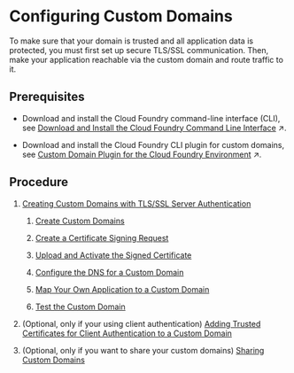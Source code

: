 <!-- loio1c6c729595f144d9a0bec1b4e2ef1299 -->

# Configuring Custom Domains

To make sure that your domain is trusted and all application data is protected, you must first set up secure TLS/SSL communication. Then, make your application reachable via the custom domain and route traffic to it.



<a name="loio1c6c729595f144d9a0bec1b4e2ef1299__prereq_m3d_kdm_3gb"/>

## Prerequisites

-   Download and install the Cloud Foundry command-line interface \(CLI\), see [Download and Install the Cloud Foundry Command Line Interface](https://help.sap.com/viewer/65de2977205c403bbc107264b8eccf4b/Dev/en-US/4ef907afb1254e8286882a2bdef0edf4.html "Download and set up the Cloud Foundry Command Line Interface (cf CLI) to start working with the Cloud Foundry environment.") :arrow_upper_right:.

-   Download and install the Cloud Foundry CLI plugin for custom domains, see [Custom Domain Plugin for the Cloud Foundry Environment](https://help.sap.com/viewer/65de2977205c403bbc107264b8eccf4b/Dev/en-US/1832fcd1eec9415694de50f620e5a522.html "The Custom Domain CLI plugin provides functions for creating private keys and certificate signing requests, as well as additional commands for managing your custom domains.") :arrow_upper_right:.




## Procedure

1.  [Creating Custom Domains with TLS/SSL Server Authentication](creating-custom-domains-with-tls-ssl-server-authentication-afeb1e7.md)

    1.  [Create Custom Domains](create-custom-domains-2ab0040.md)

    2.  [Create a Certificate Signing Request](create-a-certificate-signing-request-ce1c42b.md)

    3.  [Upload and Activate the Signed Certificate](upload-and-activate-the-signed-certificate-908a691.md)

    4.  [Configure the DNS for a Custom Domain](configure-the-dns-for-a-custom-domain-da9b54e.md)

    5.  [Map Your Own Application to a Custom Domain](map-your-own-application-to-a-custom-domain-d898407.md)

    6.  [Test the Custom Domain](test-the-custom-domain-febe99c.md)


2.  \(Optional, only if your using client authentication\) [Adding Trusted Certificates for Client Authentication to a Custom Domain](adding-trusted-certificates-for-client-authentication-to-a-custom-domain-a85e3c4.md)

3.  \(Optional, only if you want to share your custom domains\) [Sharing Custom Domains](sharing-custom-domains-8ecabca.md)


